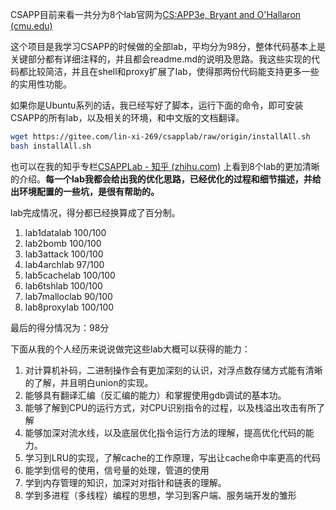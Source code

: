 CSAPP目前来看一共分为8个lab官网为[CS:APP3e, Bryant and O'Hallaron (cmu.edu)](http://csapp.cs.cmu.edu/3e/students.html)

这个项目是我学习CSAPP的时候做的全部lab，平均分为98分，整体代码基本上是关键部分都有详细注释的，并且都会readme.md的说明及思路。我这些实现的代码都比较简洁，并且在shell和proxy扩展了lab，使得那两份代码能支持更多一些的实用性功能。

如果你是Ubuntu系列的话，我已经写好了脚本，运行下面的命令，即可安装CSAPP的所有lab，以及相关的环境，和中文版的文档翻译。

```bash
wget https://gitee.com/lin-xi-269/csapplab/raw/origin/installAll.sh
bash installAll.sh
```

也可以在我的知乎专栏[CSAPPLab - 知乎 (zhihu.com)](https://www.zhihu.com/column/c_1458204480777273344) 上看到8个lab的更加清晰的介绍。**每一个lab我都会给出我的优化思路，已经优化的过程和细节描述，并给出环境配置的一些坑，是很有帮助的。**

lab完成情况，得分都已经换算成了百分制。

1. lab1datalab 100/100
2. lab2bomb   100/100
3. lab3attack  100/100
4. lab4archlab 97/100
5. lab5cachelab  100/100
6. lab6tshlab 100/100
7. lab7malloclab 90/100
8. lab8proxylab 100/100

最后的得分情况为：98分



下面从我的个人经历来说说做完这些lab大概可以获得的能力：

1. 对计算机补码，二进制操作会有更加深刻的认识，对浮点数存储方式能有清晰的了解，并且明白union的实现。
2. 能够具有翻译汇编（反汇编的能力）和掌握使用gdb调试的基本功。
3. 能够了解到CPU的运行方式，对CPU识别指令的过程，以及栈溢出攻击有所了解
4. 能够加深对流水线，以及底层优化指令运行方法的理解，提高优化代码的能力。
5. 学习到LRU的实现，了解cache的工作原理，写出让cache命中率更高的代码
6. 能学到信号的使用，信号量的处理，管道的使用
7. 学到内存管理的知识，加深对对指针和链表的理解。
8. 学到多进程（多线程）编程的思想，学习到客户端、服务端开发的雏形















